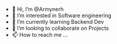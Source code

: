 - 👋 Hi, I’m @Armynerh
- 👀 I’m interested in Software engineering
- 🌱 I’m currently learning Backend Dev
- 💞️ I’m looking to collaborate on Projects
- 📫 How to reach me ...

<!---
Armynerh/Armynerh is a ✨ special ✨ repository because its `README.md` (this file) appears on your GitHub profile.
You can click the Preview link to take a look at your changes.
--->
